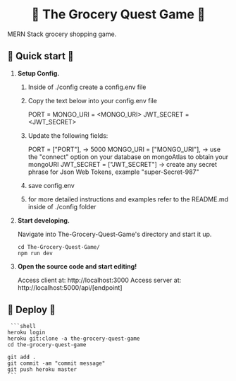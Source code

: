 <h1 align="center">
  🥑 The Grocery Quest Game 🍊
</h1>

MERN Stack grocery shopping game.

## 🍓 Quick start 🍉
1.  **Setup Config.**
    
    1. Inside of ./config create a config.env file
    2. Copy the text below into your config.env file
    
        PORT = <PORT>
        MONGO_URI = <MONGO_URI>
        JWT_SECRET = <JWT_SECRET>

    3. Update the following fields:

        PORT = ["PORT"], -> 5000 
        MONGO_URI = ["MONGO_URI"], -> use the "connect" option on your database on mongoAtlas to obtain your mongoURI
        JWT_SECRET = ["JWT_SECRET"] -> create any secret phrase for Json Web Tokens, example "super-Secret-987"

    4. save config.env
    5. for more detailed instructions and examples refer to the README.md inside of ./config folder


2.  **Start developing.**

    Navigate into The-Grocery-Quest-Game's directory and start it up.

    ```shell
    cd The-Grocery-Quest-Game/
    npm run dev
    ```

3.  **Open the source code and start editing!**

    Access client at: http://localhost:3000
    Access server at: http://localhost:5000/api/[endpoint]

## 🍅 Deploy 🥔

     ```shell
    heroku login
    heroku git:clone -a the-grocery-quest-game
    cd the-grocery-quest-game

    git add .
    git commit -am "commit message"
    git push heroku master
    ```